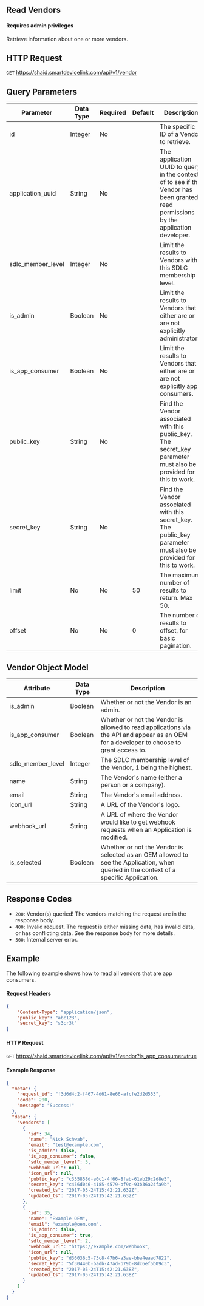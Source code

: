 ## Read Vendors
#### Requires admin privileges
Retrieve information about one or more vendors.

## HTTP Request
`GET` https://shaid.smartdevicelink.com/api/v1/vendor

## Query Parameters
| Parameter | Data Type | Required | Default | Description |
|-----------|-----------|----------|---------|-------------|
| id | Integer | No | | The specific ID of a Vendor to retrieve. |
| application_uuid | String | No | | The application UUID to query in the context of to see if the Vendor has been granted read permissions by the application developer. |
| sdlc_member_level | Integer | No | | Limit the results to Vendors with this SDLC membership level. |
| is_admin | Boolean | No | | Limit the results to Vendors that either are or are not explicitly administrators. |
| is_app_consumer | Boolean | No | | Limit the results to Vendors that either are or are not explicitly app consumers. |
| public_key | String | No | | Find the Vendor associated with this public_key. The secret_key parameter must also be provided for this to work. |
| secret_key| String | No | | Find the Vendor associated with this secret_key. The public_key parameter must also be provided for this to work. |
| limit | No | No | 50 | The maximum number of results to return. Max 50. |
| offset | No | No | 0 | The number of results to offset, for basic pagination. |

## Vendor Object Model
| Attribute | Data Type | Description |
|-----------|-----------|-------------|
| is_admin | Boolean | Whether or not the Vendor is an admin. |
| is_app_consumer | Boolean | Whether or not the Vendor is allowed to read applications via the API and appear as an OEM for a developer to choose to grant access to. |
| sdlc_member_level | Integer | The SDLC membership level of the Vendor, 1 being the highest. |
| name | String | The Vendor's name (either a person or a company). |
| email | String | The Vendor's email address. |
| icon_url | String | A URL of the Vendor's logo. |
| webhook_url | String | A URL of where the Vendor would like to get webhook requests when an Application is modified. |
| is_selected | Boolean | Whether or not the Vendor is selected as an OEM allowed to see the Application, when queried in the context of a specific Application. |

## Response Codes
* `200`: Vendor(s) queried! The vendors matching the request are in the response body.
* `400`: Invalid request. The request is either missing data, has invalid data, or has conflicting data. See the response body for more details.
* `500`: Internal server error.

## Example
The following example shows how to read all vendors that are app consumers.

#### Request Headers
```json
{
    "Content-Type": "application/json",
    "public_key": "abc123",
    "secret_key": "s3cr3t"
}
```

#### HTTP Request
`GET` https://shaid.smartdevicelink.com/api/v1/vendor?is_app_consumer=true

#### Example Response
```json
{
  "meta": {
    "request_id": "f3d6d4c2-f467-4d61-8e66-afcfe2d2d553",
    "code": 200,
    "message": "Success!"
  },
  "data": {
    "vendors": [
      {
        "id": 34,
        "name": "Nick Schwab",
        "email": "test@example.com",
        "is_admin": false,
        "is_app_consumer": false,
        "sdlc_member_level": 5,
        "webhook_url": null,
        "icon_url": null,
        "public_key": "c355858d-e0c1-4f66-8fab-61eb29c2d8e5",
        "secret_key": "c456d046-4185-4579-bf9c-93b36a24fa9b",
        "created_ts": "2017-05-24T15:42:21.632Z",
        "updated_ts": "2017-05-24T15:42:21.632Z"
      },
      {
        "id": 35,
        "name": "Example OEM",
        "email": "example@oem.com",
        "is_admin": false,
        "is_app_consumer": true,
        "sdlc_member_level": 2,
        "webhook_url": "https://example.com/webhook",
        "icon_url": null,
        "public_key": "d36036c5-73c8-47b6-a3ae-bba4eaad7822",
        "secret_key": "5f30440b-badb-47ad-b79b-8dc6ef5b09c3",
        "created_ts": "2017-05-24T15:42:21.638Z",
        "updated_ts": "2017-05-24T15:42:21.638Z"
      }
    ]
  }
}
```
